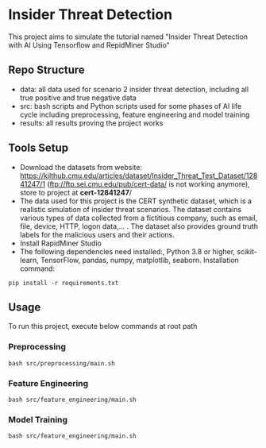 # Insider Threat Detection

This project aims to simulate the tutorial named "Insider Threat Detection with AI Using Tensorflow and RepidMiner Studio"

## Repo Structure

- data: all data used for scenario 2 insider threat detection, including all true positive and true negative data
- src: bash scripts and Python scripts used for some phases of AI life cycle including preprocessing, feature engineering and model training
- results: all results proving the project works

## Tools Setup

- Download the datasets from website: https://kilthub.cmu.edu/articles/dataset/Insider_Threat_Test_Dataset/12841247/1
(ftp://ftp.sei.cmu.edu/pub/cert-data/ is not working anymore), store to project at **cert-12841247**/
- The data used for this project is the CERT synthetic dataset, which is a realistic simulation of insider threat scenarios. The dataset contains various types of data collected from a fictitious company, such as email, file, device, HTTP, logon data,... . The dataset also provides ground truth labels for the malicious users and their actions.
- Install RapidMiner Studio
- The following dependencies need installed:, Python 3.8 or higher, scikit-learn, TensorFlow, pandas, numpy, matplotlib, seaborn.
Installation command:

`pip install -r requirements.txt`

## Usage

To run this project, execute below commands at root path

### Preprocessing
`bash src/preprocessing/main.sh`

### Feature Engineering
`bash src/feature_engineering/main.sh`

### Model Training
`bash src/feature_engineering/main.sh`